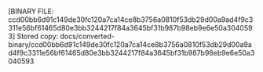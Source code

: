 [BINARY FILE: ccd00bb6d91c149de30fc120a7ca14ce8b3756a0810f53db29d00a9ad4f9c3311e56bf61465d80e3bb3244217f84a3645bf31b987b98eb9e6e50a3040593]
Stored copy: docs/converted-binary/ccd00bb6d91c149de30fc120a7ca14ce8b3756a0810f53db29d00a9ad4f9c3311e56bf61465d80e3bb3244217f84a3645bf31b987b98eb9e6e50a3040593
